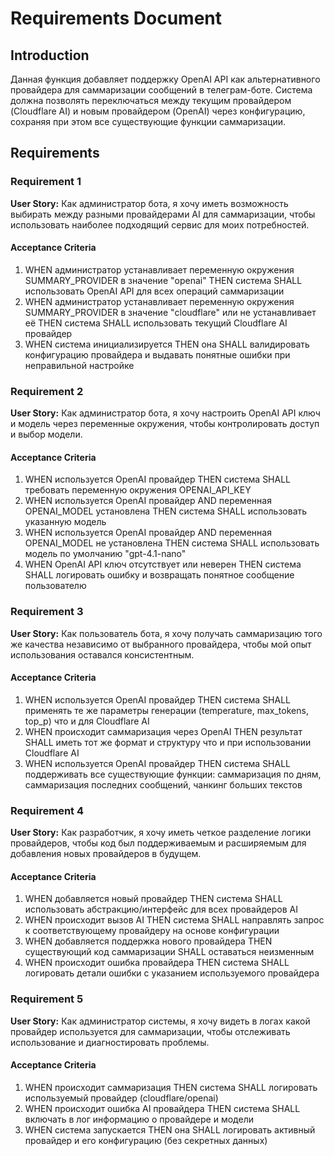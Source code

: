 # Requirements Document

## Introduction

Данная функция добавляет поддержку OpenAI API как альтернативного провайдера для саммаризации сообщений в телеграм-боте. Система должна позволять переключаться между текущим провайдером (Cloudflare AI) и новым провайдером (OpenAI) через конфигурацию, сохраняя при этом все существующие функции саммаризации.

## Requirements

### Requirement 1

**User Story:** Как администратор бота, я хочу иметь возможность выбирать между разными провайдерами AI для саммаризации, чтобы использовать наиболее подходящий сервис для моих потребностей.

#### Acceptance Criteria

1. WHEN администратор устанавливает переменную окружения SUMMARY_PROVIDER в значение "openai" THEN система SHALL использовать OpenAI API для всех операций саммаризации
2. WHEN администратор устанавливает переменную окружения SUMMARY_PROVIDER в значение "cloudflare" или не устанавливает её THEN система SHALL использовать текущий Cloudflare AI провайдер
3. WHEN система инициализируется THEN она SHALL валидировать конфигурацию провайдера и выдавать понятные ошибки при неправильной настройке

### Requirement 2

**User Story:** Как администратор бота, я хочу настроить OpenAI API ключ и модель через переменные окружения, чтобы контролировать доступ и выбор модели.

#### Acceptance Criteria

1. WHEN используется OpenAI провайдер THEN система SHALL требовать переменную окружения OPENAI_API_KEY
2. WHEN используется OpenAI провайдер AND переменная OPENAI_MODEL установлена THEN система SHALL использовать указанную модель
3. WHEN используется OpenAI провайдер AND переменная OPENAI_MODEL не установлена THEN система SHALL использовать модель по умолчанию "gpt-4.1-nano"
4. WHEN OpenAI API ключ отсутствует или неверен THEN система SHALL логировать ошибку и возвращать понятное сообщение пользователю

### Requirement 3

**User Story:** Как пользователь бота, я хочу получать саммаризацию того же качества независимо от выбранного провайдера, чтобы мой опыт использования оставался консистентным.

#### Acceptance Criteria

1. WHEN используется OpenAI провайдер THEN система SHALL применять те же параметры генерации (temperature, max_tokens, top_p) что и для Cloudflare AI
2. WHEN происходит саммаризация через OpenAI THEN результат SHALL иметь тот же формат и структуру что и при использовании Cloudflare AI
3. WHEN используется OpenAI провайдер THEN система SHALL поддерживать все существующие функции: саммаризация по дням, саммаризация последних сообщений, чанкинг больших текстов

### Requirement 4

**User Story:** Как разработчик, я хочу иметь четкое разделение логики провайдеров, чтобы код был поддерживаемым и расширяемым для добавления новых провайдеров в будущем.

#### Acceptance Criteria

1. WHEN добавляется новый провайдер THEN система SHALL использовать абстракцию/интерфейс для всех провайдеров AI
2. WHEN происходит вызов AI THEN система SHALL направлять запрос к соответствующему провайдеру на основе конфигурации
3. WHEN добавляется поддержка нового провайдера THEN существующий код саммаризации SHALL оставаться неизменным
4. WHEN происходит ошибка провайдера THEN система SHALL логировать детали ошибки с указанием используемого провайдера

### Requirement 5

**User Story:** Как администратор системы, я хочу видеть в логах какой провайдер используется для саммаризации, чтобы отслеживать использование и диагностировать проблемы.

#### Acceptance Criteria

1. WHEN происходит саммаризация THEN система SHALL логировать используемый провайдер (cloudflare/openai)
2. WHEN происходит ошибка AI провайдера THEN система SHALL включать в лог информацию о провайдере и модели
3. WHEN система запускается THEN она SHALL логировать активный провайдер и его конфигурацию (без секретных данных)